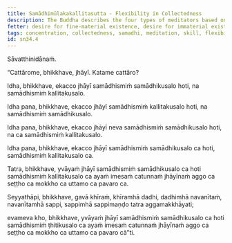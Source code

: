 ```yaml
---
title: Samādhimūlakakallitasutta - Flexibility in Collectedness
description: The Buddha describes the four types of meditators based on their skill in collectedness and in the flexibility of collectedness.
fetter: desire for fine-material existence, desire for immaterial existence, conceit, restlessness, ignorance
tags: concentration, collectedness, samadhi, meditation, skill, flexibility, pliancy, sn, sn22-34, sn34
id: sn34.4
---
```


Sāvatthinidānaṁ.

“Cattārome, bhikkhave, jhāyī. Katame cattāro?

Idha, bhikkhave, ekacco jhāyī samādhismiṁ samādhikusalo hoti, na samādhismiṁ kallitakusalo.

Idha pana, bhikkhave, ekacco jhāyī samādhismiṁ kallitakusalo hoti, na samādhismiṁ samādhikusalo.

Idha pana, bhikkhave, ekacco jhāyī neva samādhismiṁ samādhikusalo hoti, na ca samādhismiṁ kallitakusalo.

Idha pana, bhikkhave, ekacco jhāyī samādhismiṁ samādhikusalo ca hoti, samādhismiṁ kallitakusalo ca.

Tatra, bhikkhave, yvāyaṁ jhāyī samādhismiṁ samādhikusalo ca hoti samādhismiṁ kallitakusalo ca ayaṁ imesaṁ catunnaṁ jhāyīnaṁ aggo ca seṭṭho ca mokkho ca uttamo ca pavaro ca.

Seyyathāpi, bhikkhave, gavā khīraṁ, khīramhā dadhi, dadhimhā navanītaṁ, navanītamhā sappi, sappimhā sappimaṇḍo tatra aggamakkhāyati;

evameva kho, bhikkhave, yvāyaṁ jhāyī samādhismiṁ samādhikusalo ca hoti samādhismiṁ ṭhitikusalo ca ayaṁ imesaṁ catunnaṁ jhāyīnaṁ aggo ca seṭṭho ca mokkho ca uttamo ca pavaro cā”ti.
